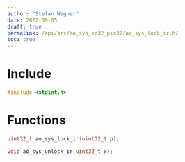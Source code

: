 ```yaml
---
author: "Stefan Wagner"
date: 2022-09-05
draft: true
permalink: /api/src/ao_sys_xc32_pic32/ao_sys_lock_ir.h/
toc: true
---
```


# Include

```c
#include <stdint.h>
```

# Functions

```c
uint32_t ao_sys_lock_ir(uint32_t p);
```

```c
void ao_sys_unlock_ir(uint32_t x);
```
